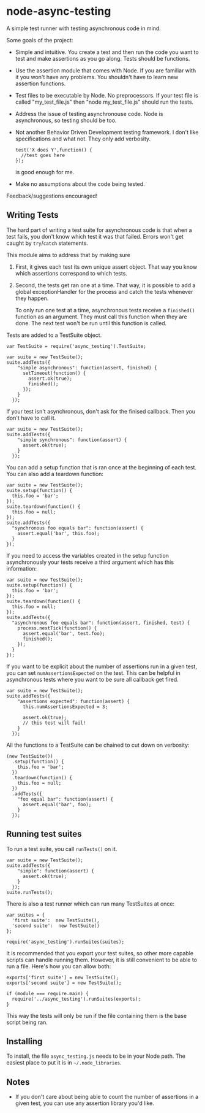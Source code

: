 node-async-testing
==================

A simple test runner with testing asynchronous code in mind.

Some goals of the project:

+ Simple and intuitive.  You create a test and then run the code you want to
  test and make assertions as you go along.  Tests should be functions.
+ Use the assertion module that comes with Node. If you are 
  familiar with it you won't have any problems.  You shouldn't have to learn
  new assertion functions.  
+ Test files to be executable by Node.  No preprocessors.  If your test file is
  called "my_test_file.js" then "node my_test_file.js" should run the tests.
+ Address the issue of testing asynchronouse code.  Node is asynchronous, so
  testing should be too.
+ Not another Behavior Driven Development testing framework. I don't
  like specifications and what not. They only add verbosity. 
  
      test('X does Y',function() {
        //test goes here
      });

  is good enough for me.
+ Make no assumptions about the code being tested.

Feedback/suggestions encouraged!

Writing Tests
-------------

The hard part of writing a test suite for asynchronous code is that when a test
fails, you don't know which test it was that failed. Errors won't get caught by
`try`/`catch` statements.

This module aims to address that by making sure

1. First, it gives each test its own unique assert object. That way you know
   which assertions correspond to which tests.
2. Second, the tests get ran one at a time.  That way, it is possible to add a
   global exceptionHandler for the process and catch the tests whenever
   they happen.

   To only run one test at a time, asynchronous tests receive a `finished()`
   function as an argument.  They must call this function when they are done.
   The next test won't be run until this function is called.

Tests are added to a TestSuite object.
    
    var TestSuite = require('async_testing').TestSuite;

    var suite = new TestSuite();
    suite.addTests({
        "simple asynchronous": function(assert, finished) {
          setTimeout(function() {
            assert.ok(true);
            finished();
          });
        }
      });

If your test isn't asynchronous, don't ask for the finised callback. Then you
don't have to call it.

    var suite = new TestSuite();
    suite.addTests({
        "simple synchronous": function(assert) {
          assert.ok(true);
        }
      });

You can add a setup function that is ran once at the beginning of each test.
You can also add a teardown function:

    var suite = new TestSuite();
    suite.setup(function() {
      this.foo = 'bar';
    });
    suite.teardown(function() {
      this.foo = null;
    });
    suite.addTests({
      "synchronous foo equals bar": function(assert) {
        assert.equal('bar', this.foo);
      }
    });

If you need to access the variables created in the setup function asynchronously
your tests receive a third argument which has this information:

    var suite = new TestSuite();
    suite.setup(function() {
      this.foo = 'bar';
    });
    suite.teardown(function() {
      this.foo = null;
    });
    suite.addTests({
      "asynchronous foo equals bar": function(assert, finished, test) {
        process.nextTick(function() {
          assert.equal('bar', test.foo);
          finished();
        });
      }
    });

If you want to be explicit about the number of assertions run in a given test,
you can set `numAssertionsExpected` on the test. This can be helpful in
asynchronous tests where you want to be sure all callback get fired.

    var suite = new TestSuite();
    suite.addTests({
        "assertions expected": function(assert) {
          this.numAssertionsExpected = 3;

          assert.ok(true);
          // this test will fail!
        }
      });

All the functions to a TestSuite can be chained to cut down on verbosity:

    (new TestSuite())
      .setup(function() {
        this.foo = 'bar';
      })
      .teardown(function() {
        this.foo = null;
      })
      .addTests({
        "foo equal bar": function(assert) {
          assert.equal('bar', foo);
        }
      });

Running test suites
-------------------

To run a test suite, you call `runTests()` on it.

    var suite = new TestSuite();
    suite.addTests({
        "simple": function(assert) {
          assert.ok(true);
        }
      });
    suite.runTests();

There is also a test runner which can run many TestSuites at once:

    var suites = {
      'first suite':  new TestSuite(),
      'second suite':  new TestSuite()
    };

    require('async_testing').runSuites(suites);

It is recommended that you export your test suites, so other more capable
scripts can handle running them. However, it is still convenient to be able to
run a file.  Here's how you can allow both:

    exports['first suite'] = new TestSuite();
    exports['second suite'] = new TestSuite();

    if (module === require.main) {
      require('../async_testing').runSuites(exports);
    }

This way the tests will only be run if the file containing them is the base
script being ran.

Installing
----------

To install, the file `async_testing.js` needs to be in your Node path.  The
easiest place to put it is in `~/.node_libraries`.

Notes
-----

+ If you don't care about being able to count the number of assertions in a given
  test, you can use any assertion library you'd like.
